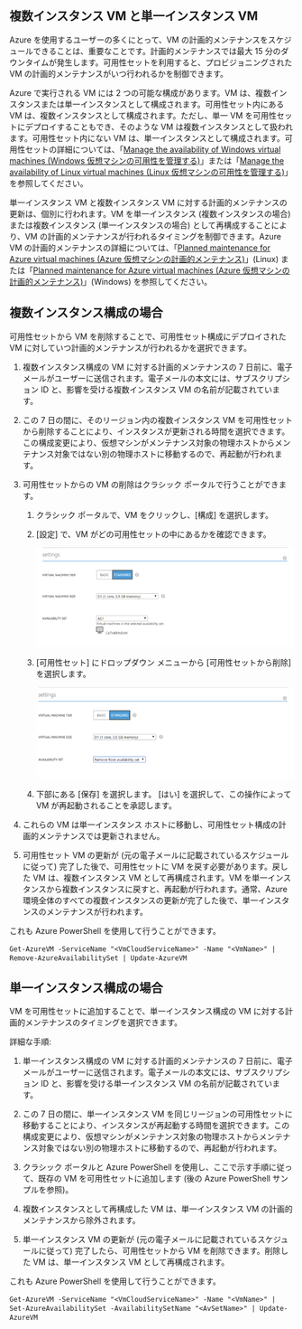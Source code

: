 

## 複数インスタンス VM と単一インスタンス VM
Azure を使用するユーザーの多くにとって、VM の計画的メンテナンスをスケジュールできることは、重要なことです。計画的メンテナンスでは最大 15 分のダウンタイムが発生します。可用性セットを利用すると、プロビジョニングされた VM の計画的メンテナンスがいつ行われるかを制御できます。

Azure で実行される VM には 2 つの可能な構成があります。VM は、複数インスタンスまたは単一インスタンスとして構成されます。可用性セット内にある VM は、複数インスタンスとして構成されます。ただし、単一 VM を可用性セットにデプロイすることもでき、そのような VM は複数インスタンスとして扱われます。可用性セット内にない VM は、単一インスタンスとして構成されます。可用性セットの詳細については、「[Manage the availability of Windows virtual machines (Windows 仮想マシンの可用性を管理する)](../articles/virtual-machines/virtual-machines-windows-manage-availability.md)」または「[Manage the availability of Linux virtual machines (Linux 仮想マシンの可用性を管理する)](../articles/virtual-machines/virtual-machines-linux-manage-availability.md)」を参照してください。

単一インスタンス VM と複数インスタンス VM に対する計画的メンテナンスの更新は、個別に行われます。VM を単一インスタンス (複数インスタンスの場合) または複数インスタンス (単一インスタンスの場合) として再構成することにより、VM の計画的メンテナンスが行われるタイミングを制御できます。Azure VM の計画的メンテナンスの詳細については、「[Planned maintenance for Azure virtual machines (Azure 仮想マシンの計画的メンテナンス)](../articles/virtual-machines/virtual-machines-linux-planned-maintenance.md)」(Linux) または「[Planned maintenance for Azure virtual machines (Azure 仮想マシンの計画的メンテナンス)](../articles/virtual-machines/virtual-machines-windows-planned-maintenance.md)」(Windows) を参照してください。

## 複数インスタンス構成の場合
可用性セットから VM を削除することで、可用性セット構成にデプロイされた VM に対していつ計画的メンテナンスが行われるかを選択できます。

1.	複数インスタンス構成の VM に対する計画的メンテナンスの 7 日前に、電子メールがユーザーに送信されます。電子メールの本文には、サブスクリプション ID と、影響を受ける複数インスタンス VM の名前が記載されています。

2.	この 7 日の間に、そのリージョン内の複数インスタンス VM を可用性セットから削除することにより、インスタンスが更新される時間を選択できます。この構成変更により、仮想マシンがメンテナンス対象の物理ホストからメンテナンス対象ではない別の物理ホストに移動するので、再起動が行われます。

3.	可用性セットからの VM の削除はクラシック ポータルで行うことができます。
   
    1.	クラシック ポータルで、VM をクリックし、[構成] を選択します。 

    2.	[設定] で、VM がどの可用性セットの中にあるかを確認できます。

        ![可用性セットの選択](./media/virtual-machines-planned-maintenance-schedule/availabilitysetselection.png)

    3.	[可用性セット] にドロップダウン メニューから [可用性セットから削除] を選択します。

        ![セットからの削除](./media/virtual-machines-planned-maintenance-schedule/availabilitysetselectionconfiguration.png)

    4.	下部にある [保存] を選択します。 [はい] を選択して、この操作によって VM が再起動されることを承認します。

4.	これらの VM は単一インスタンス ホストに移動し、可用性セット構成の計画的メンテナンスでは更新されません。

5.	可用性セット VM の更新が (元の電子メールに記載されているスケジュールに従って) 完了した後で、可用性セットに VM を戻す必要があります。戻した VM は、複数インスタンス VM として再構成されます。VM を単一インスタンスから複数インスタンスに戻すと、再起動が行われます。通常、Azure 環境全体のすべての複数インスタンスの更新が完了した後で、単一インスタンスのメンテナンスが行われます。

これも Azure PowerShell を使用して行うことができます。

```
Get-AzureVM -ServiceName "<VmCloudServiceName>" -Name "<VmName>" | Remove-AzureAvailabilitySet | Update-AzureVM
```

## 単一インスタンス構成の場合
VM を可用性セットに追加することで、単一インスタンス構成の VM に対する計画的メンテナンスのタイミングを選択できます。

詳細な手順:

1.	単一インスタンス構成の VM に対する計画的メンテナンスの 7 日前に、電子メールがユーザーに送信されます。電子メールの本文には、サブスクリプション ID と、影響を受ける単一インスタンス VM の名前が記載されています。 

2.	この 7 日の間に、単一インスタンス VM を同じリージョンの可用性セットに移動することにより、インスタンスが再起動する時間を選択できます。この構成変更により、仮想マシンがメンテナンス対象の物理ホストからメンテナンス対象ではない別の物理ホストに移動するので、再起動が行われます。

3.	クラシック ポータルと Azure PowerShell を使用し、ここで示す手順に従って、既存の VM を可用性セットに追加します (後の Azure PowerShell サンプルを参照)。

4.	複数インスタンスとして再構成した VM は、単一インスタンス VM の計画的メンテナンスから除外されます。

5.	単一インスタンス VM の更新が (元の電子メールに記載されているスケジュールに従って) 完了したら、可用性セットから VM を削除できます。削除した VM は、単一インスタンス VM として再構成されます。

これも Azure PowerShell を使用して行うことができます。

    Get-AzureVM -ServiceName "<VmCloudServiceName>" -Name "<VmName>" | Set-AzureAvailabilitySet -AvailabilitySetName "<AvSetName>" | Update-AzureVM

<!--Anchors-->



<!--Link references-->
[Virtual Machines Manage Availability]: virtual-machines-windows-tutorial.md
[Understand planned versus unplanned maintenance]: virtual-machines-manage-availability.md#Understand-planned-versus-unplanned-maintenance/
